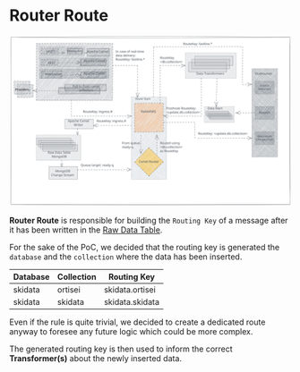# Router Route

![router-route](../assets/router-route.svg)

**Router Route** is responsible for building the `Routing Key` of a message after it has been written in the [Raw Data Table](../raw-data-table.md).

For the sake of the PoC, we decided that the routing key is generated the `database` and the `collection` where the data has been inserted.

| Database | Collection | Routing Key |
| - | - | - |
| skidata | ortisei | skidata.ortisei | 
| skidata | skidata | skidata.skidata |

Even if the rule is quite trivial, we decided to create a dedicated route anyway to foresee any future logic which could be more complex.

The generated routing key is then used to inform the correct **Transformer(s)** about the newly inserted data.